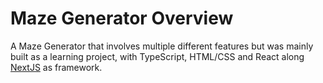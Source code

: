 # Maze Generator Overview
A Maze Generator that involves multiple different features but was mainly built as a learning project, with TypeScript, HTML/CSS and React along [NextJS](https://nextjs.org/) as framework. <br/>
